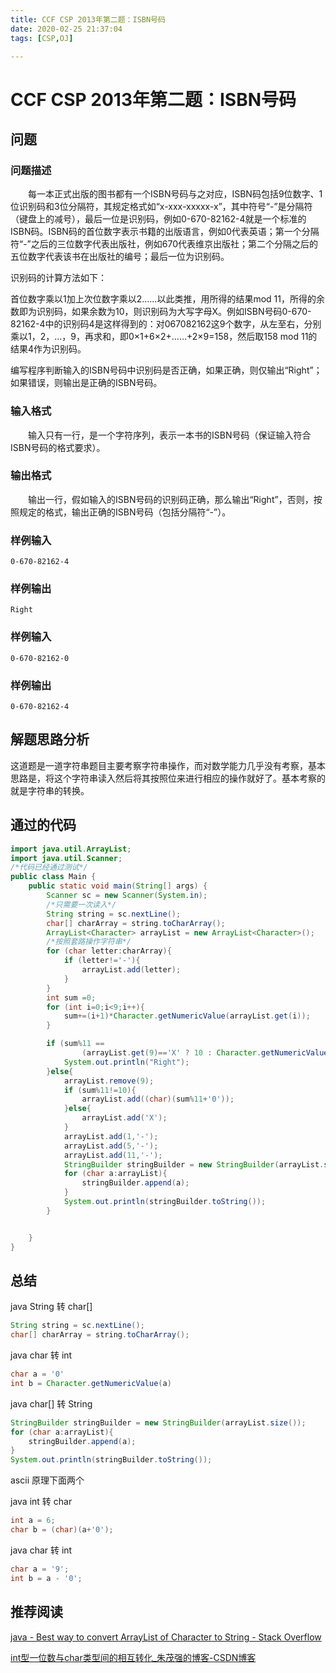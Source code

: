 ```yaml
---
title: CCF CSP 2013年第二题：ISBN号码
date: 2020-02-25 21:37:04
tags: [CSP,OJ]

---
```


# CCF CSP 2013年第二题：ISBN号码

## 问题

### 问题描述
　　每一本正式出版的图书都有一个ISBN号码与之对应，ISBN码包括9位数字、1位识别码和3位分隔符，其规定格式如“x-xxx-xxxxx-x”，其中符号“-”是分隔符（键盘上的减号），最后一位是识别码，例如0-670-82162-4就是一个标准的ISBN码。ISBN码的首位数字表示书籍的出版语言，例如0代表英语；第一个分隔符“-”之后的三位数字代表出版社，例如670代表维京出版社；第二个分隔之后的五位数字代表该书在出版社的编号；最后一位为识别码。
　　
    
识别码的计算方法如下：

首位数字乘以1加上次位数字乘以2……以此类推，用所得的结果mod 11，所得的余数即为识别码，如果余数为10，则识别码为大写字母X。例如ISBN号码0-670-82162-4中的识别码4是这样得到的：对067082162这9个数字，从左至右，分别乘以1，2，…，9，再求和，即0×1+6×2+……+2×9=158，然后取158 mod 11的结果4作为识别码。

编写程序判断输入的ISBN号码中识别码是否正确，如果正确，则仅输出“Right”；如果错误，则输出是正确的ISBN号码。

### 输入格式

　　输入只有一行，是一个字符序列，表示一本书的ISBN号码（保证输入符合ISBN号码的格式要求）。

### 输出格式

　　输出一行，假如输入的ISBN号码的识别码正确，那么输出“Right”，否则，按照规定的格式，输出正确的ISBN号码（包括分隔符“-”）。

### 样例输入

```text
0-670-82162-4
```
### 样例输出
```text
Right
```
### 样例输入
```text
0-670-82162-0
```
### 样例输出
```text
0-670-82162-4
```

## 解题思路分析

这道题是一道字符串题目主要考察字符串操作，而对数学能力几乎没有考察，基本思路是，将这个字符串读入然后将其按照位来进行相应的操作就好了。基本考察的就是字符串的转换。

## 通过的代码

```java
import java.util.ArrayList;
import java.util.Scanner;
/*代码已经通过测试*/
public class Main {
    public static void main(String[] args) {
        Scanner sc = new Scanner(System.in);
        /*只需要一次读入*/
        String string = sc.nextLine();
        char[] charArray = string.toCharArray();
        ArrayList<Character> arrayList = new ArrayList<Character>();
        /*按照套路操作字符串*/
        for (char letter:charArray){
            if (letter!='-'){
                arrayList.add(letter);
            }
        }
        int sum =0;
        for (int i=0;i<9;i++){
            sum+=(i+1)*Character.getNumericValue(arrayList.get(i));
        }

        if (sum%11 ==
                (arrayList.get(9)=='X' ? 10 : Character.getNumericValue(arrayList.get(9)))){
            System.out.println("Right");
        }else{
            arrayList.remove(9);
            if (sum%11!=10){
                arrayList.add((char)(sum%11+'0'));
            }else{
                arrayList.add('X');
            }
            arrayList.add(1,'-');
            arrayList.add(5,'-');
            arrayList.add(11,'-');
            StringBuilder stringBuilder = new StringBuilder(arrayList.size());
            for (char a:arrayList){
                stringBuilder.append(a);
            }
            System.out.println(stringBuilder.toString());
        }


    }
}

```



## 总结

java String 转 char[]

```java
String string = sc.nextLine();
char[] charArray = string.toCharArray();
```
java char 转 int

```java
char a = '0'
int b = Character.getNumericValue(a)
```
java char[] 转 String
```java
StringBuilder stringBuilder = new StringBuilder(arrayList.size());
for (char a:arrayList){
    stringBuilder.append(a);
}
System.out.println(stringBuilder.toString());
```
ascii 原理下面两个

java int 转 char
```java
int a = 6;
char b = (char)(a+'0');
```

java char 转 int
```java
char a = '9';
int b = a - '0';
```

## 推荐阅读

[java - Best way to convert ArrayList of Character to String - Stack Overflow](https://stackoverflow.com/questions/8838688/best-way-to-convert-arraylist-of-character-to-string)


[int型一位数与char类型间的相互转化_朱茂强的博客-CSDN博客](https://blog.csdn.net/qq_35422999/article/details/103308701?depth_1-utm_source=distribute.pc_relevant.none-task&utm_source=distribute.pc_relevant.none-task)
